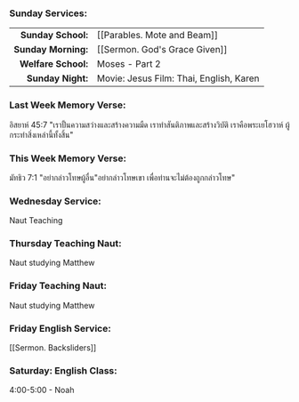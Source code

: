 ### Sunday Services:
| | |
| --:|:-- |
| **Sunday School:**  |  [[Parables. Mote and Beam]]
| **Sunday Morning:** |  [[Sermon. God's Grace Given]]
| **Welfare School:** |  Moses - Part 2
| **Sunday Night:**   |  Movie: Jesus Film: Thai, English, Karen
### Last Week Memory Verse:
อิสยาห์ 45:7 "เราปั้นความสว่างและสร้างความมืด เราทำสันติภาพและสร้างวิบัติ เราคือพระเยโฮวาห์ ผู้กระทำสิ่งเหล่านี้ทั้งสิ้น"
### This Week Memory Verse:
มัทธิว 7:1 "อย่ากล่าวโทษผู้อื่น"อย่ากล่าวโทษเขา เพื่อท่านจะไม่ต้องถูกกล่าวโทษ"
### Wednesday Service:
Naut Teaching
### Thursday Teaching Naut:
Naut studying Matthew
### Friday Teaching Naut:
Naut studying Matthew
### Friday English Service:
[[Sermon. Backsliders]]
### Saturday: English Class:
4:00-5:00 - Noah
